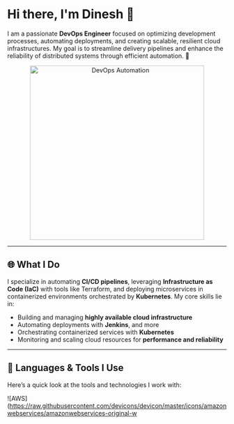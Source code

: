 # Hi there, I'm Dinesh 👋

I am a passionate **DevOps Engineer** focused on optimizing development processes, automating deployments, and creating scalable, resilient cloud infrastructures. My goal is to streamline delivery pipelines and enhance the reliability of distributed systems through efficient automation. 🚀

<div align="center">
  <img src="https://media.giphy.com/media/qgQUggAC3Pfv687qPC/giphy.gif" alt="DevOps Automation" width="400"/>
</div>

---

## 🌐 What I Do

I specialize in automating **CI/CD pipelines**, leveraging **Infrastructure as Code (IaC)** with tools like Terraform, and deploying microservices in containerized environments orchestrated by **Kubernetes**. My core skills lie in:

- Building and managing **highly available cloud infrastructure**
- Automating deployments with **Jenkins**, and more
- Orchestrating containerized services with **Kubernetes**
- Monitoring and scaling cloud resources for **performance and reliability**

---

## 🔧 Languages & Tools I Use

Here’s a quick look at the tools and technologies I work with:

![AWS](https://raw.githubusercontent.com/devicons/devicon/master/icons/amazonwebservices/amazonwebservices-original-w

